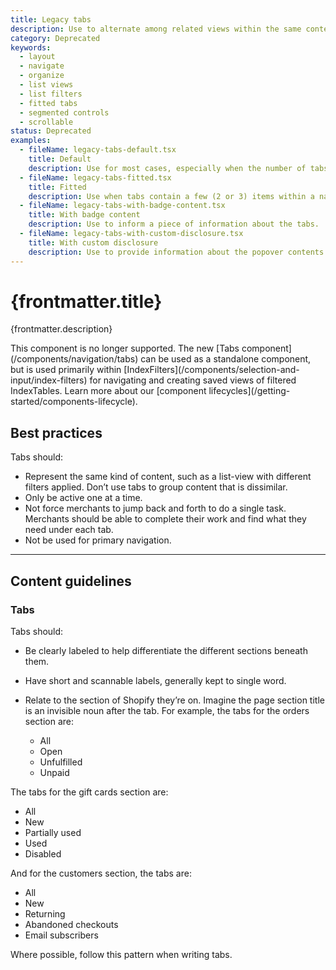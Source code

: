 ```yaml
---
title: Legacy tabs
description: Use to alternate among related views within the same context.
category: Deprecated
keywords:
  - layout
  - navigate
  - organize
  - list views
  - list filters
  - fitted tabs
  - segmented controls
  - scrollable
status: Deprecated
examples:
  - fileName: legacy-tabs-default.tsx
    title: Default
    description: Use for most cases, especially when the number of tabs may be more than three.
  - fileName: legacy-tabs-fitted.tsx
    title: Fitted
    description: Use when tabs contain a few (2 or 3) items within a narrow column.
  - fileName: legacy-tabs-with-badge-content.tsx
    title: With badge content
    description: Use to inform a piece of information about the tabs.
  - fileName: legacy-tabs-with-custom-disclosure.tsx
    title: With custom disclosure
    description: Use to provide information about the popover contents
---
```


# {frontmatter.title}

<Lede>{frontmatter.description}</Lede>

<StatusBanner status={frontmatter.status}>
  This component is no longer supported. The new [Tabs
  component](/components/navigation/tabs) can be used as a standalone component,
  but is used primarily within
  [IndexFilters](/components/selection-and-input/index-filters) for navigating
  and creating saved views of filtered IndexTables. Learn more about our
  [component lifecycles](/getting-started/components-lifecycle).
</StatusBanner>

<Examples />

<Props componentName={frontmatter.title} />

## Best practices

Tabs should:

- Represent the same kind of content, such as a list-view with different filters applied. Don’t use tabs to group content that is dissimilar.
- Only be active one at a time.
- Not force merchants to jump back and forth to do a single task. Merchants should be able to complete their work and find what they need under each tab.
- Not be used for primary navigation.

---

## Content guidelines

### Tabs

Tabs should:

- Be clearly labeled to help differentiate the different sections beneath them.
- Have short and scannable labels, generally kept to single word.
- Relate to the section of Shopify they’re on. Imagine the page section title is an invisible noun after the tab. For example, the tabs for the orders section are:

  - All
  - Open
  - Unfulfilled
  - Unpaid

The tabs for the gift cards section are:

- All
- New
- Partially used
- Used
- Disabled

And for the customers section, the tabs are:

- All
- New
- Returning
- Abandoned checkouts
- Email subscribers

Where possible, follow this pattern when writing tabs.
